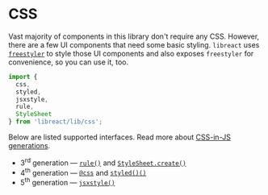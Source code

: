 # CSS

Vast majority of components in this library don't require any CSS. However, there are a few UI
components that need some basic styling. `libreact` uses [`freestyler`](https://github.com/streamich/freestyler) to
style those UI components and also exposes `freestyler` for convenience, so you can use it, too.

```js
import {
  css,
  styled,
  jsxstyle,
  rule,
  StyleSheet
} from 'libreact/lib/css';
```

Below are listed supported interfaces. Read more about [CSS-in-JS generations](https://github.com/streamich/freestyler#reference).

- 3<sup>rd</sup> generation &mdash; [`rule()`](./css/rule.md) and [`StyleSheet.create()`](./css/StyleSheet.md)
- 4<sup>th</sup> generation &mdash; [`@css`](./css/css.md) and [`styled()()`](./css/styled.md)
- 5<sup>th</sup> generation &mdash; [`jsxstyle()`](./css/jsxstyle.md)

